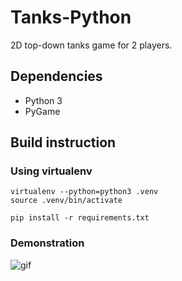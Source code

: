 # Tanks-Python

2D top-down tanks game for 2 players.

## Dependencies
- Python 3
- PyGame

## Build instruction

### Using virtualenv
```
virtualenv --python=python3 .venv
source .venv/bin/activate

pip install -r requirements.txt
```

### Demonstration

![gif](https://i.imgur.com/pJfemjR.gif)
